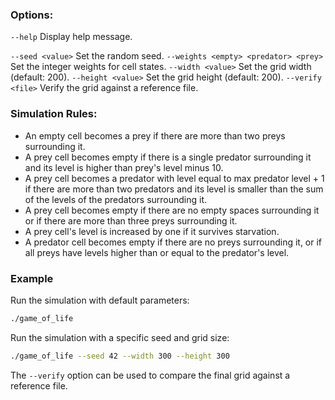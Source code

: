 ### Options:

`--help`
Display help message.

`--seed <value>`
Set the random seed.
`--weights <empty> <predator> <prey>`
Set the integer weights for cell states.
`--width <value>`
Set the grid width (default: 200).
`--height <value>`
Set the grid height (default: 200).
`--verify <file>`
Verify the grid against a reference file.

### Simulation Rules:

- An empty cell becomes a prey if there are more than two preys surrounding it.
- A prey cell becomes empty if there is a single predator surrounding it and its level is higher than prey's level minus 10.
- A prey cell becomes a predator with level equal to max predator level + 1 if there are more than two predators and its level is smaller than the sum of the levels of the predators surrounding it.
- A prey cell becomes empty if there are no empty spaces surrounding it or if there are more than three preys surrounding it.
- A prey cell's level is increased by one if it survives starvation.
- A predator cell becomes empty if there are no preys surrounding it, or if all preys have levels higher than or equal to the predator's level.

### Example

Run the simulation with default parameters:

```bash
./game_of_life
```

Run the simulation with a specific seed and grid size:

```bash
./game_of_life --seed 42 --width 300 --height 300
```

The `--verify` option can be used to compare the final grid against a reference file.